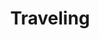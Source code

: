 ---
layout: category
name: travel
title: "Traveling"
promoted: false
owner: CDC
homepage_order: 5
banner:
    display: false
    heading: "This is a place to place urgent information"
    content: "You can set this component to 'display: true' to show a banner at the top of the page."
---